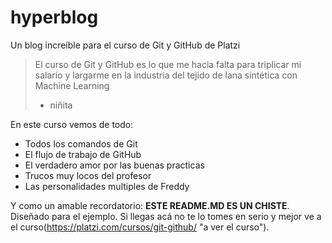 # hyperblog

Un blog increíble para el curso de Git y GitHub de Platzi

> El curso de Git y GitHub es lo que me hacia falta para triplicar mi salario y largarme en la industria del tejido de lana sintética con Machine Learning
>
> - niñita

En este curso vemos de todo:

- Todos los comandos de Git
- El flujo de trabajo de GitHub
- El verdadero amor por las buenas practicas
- Trucos muy locos del profesor
- Las personalidades multiples de Freddy

Y como un amable recordatorio: **ESTE README.MD ES UN CHISTE**. Diseñado para el ejemplo. Si llegas acá no te lo tomes en serio y mejor ve a el curso(https://platzi.com/cursos/git-github/ "a ver el curso").
